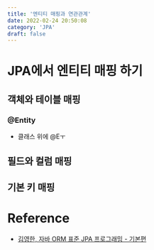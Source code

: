 ```yaml
---
title: '엔티티 매핑과 연관관계'
date: 2022-02-24 20:50:08
category: 'JPA'
draft: false
---
```


<!-- <p align="center"><img src="1.png" height="200px" width="500px"></p> -->

# JPA에서 엔티티 매핑 하기

## 객체와 테이블 매핑

### @Entity

- 클래스 위에 @Eㅜ

## 필드와 컬럼 매핑

## 기본 키 매핑

# Reference

- [김영한, 자바 ORM 표준 JPA 프로그래밍 - 기본편](https://www.inflearn.com/course/ORM-JPA-Basic)
